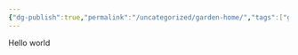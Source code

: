 ```yaml
---
{"dg-publish":true,"permalink":"/uncategorized/garden-home/","tags":["gardenEntry"]}
---
```



Hello world